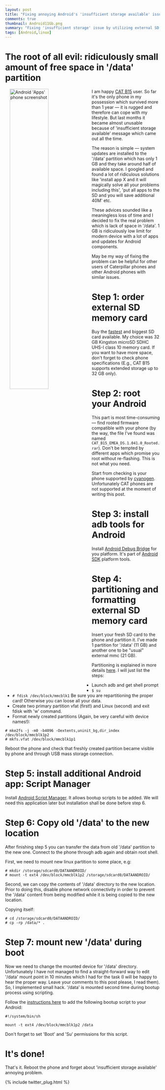 ```yaml
---
layout: post
title: "Fixing annoying Android's 'insufficient storage available' issue"
comments: true
thumbnail: Android11Gb.png
summary: "Fixing 'insufficient storage' issue by utilizing external SD card, rooted image and fdisk/mkfs/mount. Describes procedure for CAT B15 phone but can be used with other Android phones as well"
tags: [Android,linux]
---
```


# The root of all evil: ridiculously small amount of free space in '/data' partition

<img src="{{site.baseurl}}/public/images/Android11Gb-goal.png" width="50%" alt="Android 'Apps' phone screenshot" align="left" style="margin: 0px 15px">

I am happy [CAT B15](http://www.catphones.com/phones/b15q-smartphone/) user. So far it's the only phone in my possession which survived more than 1 year — it is rugged and therefore
can cope with my lifestyle. But last months it became almost unusable because of 'insufficient storage available' message which came out all the time.

The reason is simple — system updates are installed to the '/data' partition which has only 1 GB and they take around half of available space.
I googled and found a lot of ridiculous solutions like 'install app X and it will magically solve all your problems including this', 'put all apps to the SD and you will save additional 40M' etc.


These advices sounded like a meaningless loss of time and I decided to fix the real problem which is lack of space in '/data'.
1 GB is ridiculously low limit for modern device with a lot of apps and updates for Android components.

May be my way of fixing the problem can be helpful for other users of Caterpillar phones and other Android phones with similar issues.

<!--break-->

# Step 1: order external SD memory card

Buy the [fastest](https://www.sdcard.org/developers/overview/speed_class/) and biggest SD card available. My choice was 32 GB Kingston microSD SDHC UHS-I class 10 memory card. If you want to have
more space, don't forget to check phone specifications (E.g., CAT B15 supports extended storage up to 32 GB only).

# Step 2: root your Android

This part is most time-consuming — find rooted firmware compatible with your phone (by the way, the file I've found was named ```CAT_B15_EMEA_DS.1.041.0_Rooted.rar```). Don't be tempted by different
apps which promise you root without re-flashing. This is not what you need.

Start from checking is your phone supported by [cyanogen](http://wiki.cyanogenmod.org/w/Devices). Unfortunately CAT phones are not supported at the moment of writing this post.

# Step 3: install adb tools for Android

Install [Android Debug Bridge](http://developer.android.com/tools/help/adb.html) for you platform. It's part of [Android SDK](https://developer.android.com/sdk/installing/index.html) platform
tools.

# Step 4: partitioning and formatting external SD memory card

Insert your fresh SD card to the phone and partition it. I've made 1 partition for '/data' (11 GB) and another one to be "usual" external mmc (21 GB).

Partitioning is explained in more details [here](http://forum.xda-developers.com/showthread.php?t=907436). I will just list the steps:

+ Launch adb and get shell prompt
+ ```$ su```
+ ```# fdisk /dev/block/mmcblk1```  Be sure you are repartitioning the proper card! Otherwise you can loose all your data.
+ Create two primary partition vfat (first!) and Linux (second) and exit fdisk with 'w' command.
+ Format newly created partitions (Again, be very careful with device names!):

```
# mke2fs -j -m0 -b4096 -Oextents,uninit_bg,dir_index /dev/block/mmcblk1p2
# mkfs.vfat /dev/block/mmcblk1p1

```

Reboot the phone and check that freshly created partition became visible by phone and through USB mass storage connection.

# Step 5: install additional Android app: Script Manager

Install [Android Script Manager](https://play.google.com/store/apps/details?id=os.tools.scriptmanager&hl=en). It allows bootup scripts to be added. We will need this application later
but installation shall be done before step 6.

# Step 6: Copy old '/data' to the new location

After finishing step 5 you can transfer the data from old '/data' partition to the new one. Connect to the phone through adb again and obtain root shell.

First, we need to mount new linux partition to some place, e.g:

```
# mkdir /storage/sdcard0/DATAANDROID/
# mount -t ext4 /dev/block/mmcblk1p2 /storage/sdcard0/DATAANDROID/
```

Second, we can copy the contents of '/data' directory to the new location. Prior to doing this, disable phone network connectivity in order to prevent the '/data' content from being
modified while it is being copied to the new location.

Copying itself:

```
# cd /storage/sdcard0/DATAANDROID/
# cp -rp /data/* .
```

# Step 7: mount new '/data' during boot

Now we need to change the mounted device  for '/data' directory. Unfortunately I have not managed to find a straight-forward way to edit '/data' mount point in 10 minutes which I had for the task
(I will be happy to hear the proper way.  Leave your comments to this post please, I read them). So, I implemented small hack. '/data' is mounted second time during bootup process using scripting.

Follow the [instructions here](https://www.technohunk.com/2013/02/how-to-execute-a-command-at-boot-android/) to add the following bootup script to your Android:

```
#!/system/bin/sh

mount -t ext4 /dev/block/mmcblk1p2 /data

```

Don't forget to set 'Boot' and 'Su' permissions for this script.

# It's done!

That's it. Reboot the phone and forget about 'insufficient storage available' annoying problem.

{% include twitter_plug.html %}

